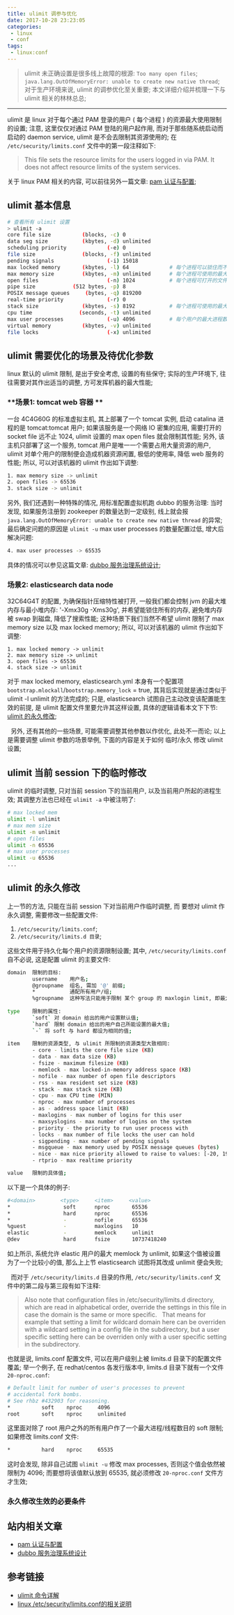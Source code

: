 ```yaml
---
title: ulimit 调参与优化
date: 2017-10-28 23:23:05
categories:
 - linux
 - conf
tags:
 - linux:conf
---
```


> ulimit 未正确设置是很多线上故障的根源: 
`Too many open files`;
`java.lang.OutOfMemoryError: unable to create new native thread`;
对于生产环境来说, ulimit 的调参优化至关重要;
本文详细介绍并梳理一下与 ulimit 相关的林林总总;

<!--more-->

------

ulimit 是 linux 对于每个通过 PAM 登录的用户 ( 每个进程 ) 的资源最大使用限制的设置;
注意, 这里仅仅对通过 PAM 登陆的用户起作用, 而对于那些随系统启动而启动的 daemon service, ulimit 是不会去限制其资源使用的;
在 `/etc/security/limits.conf` 文件中的第一段注释如下:
> This file sets the resource limits for the users logged in via PAM.
It does not affect resource limits of the system services.

关于 linux PAM 相关的内容, 可以前往另外一篇文章: [pam 认证与配置]();

## **ulimit 基本信息**
``` bash
# 查看所有 ulimit 设置
> ulimit -a
core file size          (blocks, -c) 0
data seg size           (kbytes, -d) unlimited
scheduling priority             (-e) 0
file size               (blocks, -f) unlimited
pending signals                 (-i) 15018
max locked memory       (kbytes, -l) 64             # 每个进程可以锁住而不被 swap 出去的内存
max memory size         (kbytes, -m) unlimited      # 每个进程可使用的最大内存大小
open files                      (-n) 1024           # 每个进程可打开的文件数
pipe size            (512 bytes, -p) 8
POSIX message queues     (bytes, -q) 819200
real-time priority              (-r) 0
stack size              (kbytes, -s) 8192           # 每个进程可使用的最大堆栈大小
cpu time               (seconds, -t) unlimited
max user processes              (-u) 4096           # 每个用户的最大进程数
virtual memory          (kbytes, -v) unlimited
file locks                      (-x) unlimited
```

## **ulimit 需要优化的场景及待优化参数**
linux 默认的 ulimit 限制, 是出于安全考虑, 设置的有些保守; 实际的生产环境下, 往往需要对其作出适当的调整, 方可发挥机器的最大性能;
### **场景1: tomcat web 容器 **
一台 4C4G60G 的标准虚拟主机, 其上部署了一个 tomcat 实例, 启动 catalina 进程的是 tomcat:tomcat 用户;
如果该服务是一个网络 IO 密集的应用, 需要打开的 socket file 远不止 1024, ulimit 设置的 max open files 就会限制其性能; 另外, 该主机只部署了这一个服务, tomcat 用户是唯一一个需要占用大量资源的用户, ulimit 对单个用户的限制便会造成机器资源闲置, 极低的使用率, 降低 web 服务的性能;
所以, 可以对该机器的 ulimit 作出如下调整:
``` bash
1. max memory size -> unlimit
2. open files -> 65536
3. stack size -> unlimit
```
另外, 我们还遇到一种特殊的情况, 用标准配置虚拟机跑 dubbo 的服务治理: 当时发现, 如果服务注册到 zookeeper 的数量达到一定级别, 线上就会报 `java.lang.OutOfMemoryError: unable to create new native thread` 的异常;
最后确定问题的原因是 `ulimit -u` max user processes 的数量配置过低, 增大后解决问题:
``` bash
4. max user processes -> 65535
```
具体的情况可以参见这篇文章: [dubbo 服务治理系统设计]();

### **场景2: elasticsearch data node**
32C64G4T 的配置, 为确保指针压缩特性被打开, 一般我们都会控制 jvm 的最大堆内存与最小堆内存: '-Xmx30g -Xms30g', 并希望能锁住所有的内存, 避免堆内存被 swap 到磁盘, 降低了搜索性能; 这种场景下我们当然不希望 ulimit 限制了 max memory size 以及 max locked memory;
所以, 可以对该机器的 ulimit 作出如下调整:
```
1. max locked memory -> unlimit
2. max memory size -> unlimit
3. open files -> 65536
4. stack size -> unlimit
```
对于 max locked memory, elasticsearch.yml 本身有一个配置项 `bootstrap.mlockall`/`bootstrap.memory_lock` = true, 其背后实现就是通过类似于 ulimit -l unlimit 的方法完成的; 只是, elasticsearch 试图自己主动改变该配置能生效的前提, 是 ulimit 配置文件里要允许其这样设置, 具体的逻辑请看本文下下节: [ulimit 的永久修改](#ulimit-的永久修改);

&nbsp;
另外, 还有其他的一些场景, 可能需要调整其他参数以作优化, 此处不一而论;
以上是需要调整 ulimit 参数的场景举例, 下面的内容是关于如何 临时/永久 修改 ulimit 设置;

## **ulimit 当前 session 下的临时修改**
ulimit 的临时调整, 只对当前 session 下的当前用户, 以及当前用户所起的进程生效;
其调整方法也已经在 `ulimit -a` 中被注明了:
``` bash
# max locked mem
ulimit -l unlimit
# max mem size
ulimit -m unlimit
# open files
ulimit -n 65536
# max user processes
ulimit -u 65536
...
```

## **ulimit 的永久修改**
上一节的方法, 只能在当前 session 下对当前用户作临时调整, 而 要想对 ulimit 作永久调整, 需要修改一些配置文件:

1. `/etc/security/limits.conf`;
2. `/etc/security/limits.d 目录`;

这些文件用于持久化每个用户的资源限制设置;
其中, `/etc/security/limits.conf` 自不必说, 这是配置 ulimit 的主要文件:
``` bash
domain  限制的目标:
        username    用户名;
        @groupname  组名, 需加 '@' 前缀;
        *           通配所有用户/组;
        %groupname  这种写法只能用于限制 某个 group 的 maxlogin limit, 即最大登陆用户数限制;
        
type    限制的属性:
        `soft` 对 domain 给出的用户设置默认值; 
        `hard` 限制 domain 给出的用户自己所能设置的最大值; 
        `-` 将 soft 与 hard 都设为相同的值;
        
item    限制的资源类型, 与 ulimit 所限制的资源类型大致相同:
        - core - limits the core file size (KB)
        - data - max data size (KB)
        - fsize - maximum filesize (KB)
        - memlock - max locked-in-memory address space (KB)
        - nofile - max number of open file descriptors
        - rss - max resident set size (KB)
        - stack - max stack size (KB)
        - cpu - max CPU time (MIN)
        - nproc - max number of processes
        - as - address space limit (KB)
        - maxlogins - max number of logins for this user
        - maxsyslogins - max number of logins on the system
        - priority - the priority to run user process with
        - locks - max number of file locks the user can hold
        - sigpending - max number of pending signals
        - msgqueue - max memory used by POSIX message queues (bytes)
        - nice - max nice priority allowed to raise to values: [-20, 19]
        - rtprio - max realtime priority

value   限制的具体值;
```
以下是一个具体的例子:
``` bash
#<domain>        <type>     <item>     <value>
*                 soft      nproc       65536
*                 hard      nproc       65536
*                 -         nofile      65536
%guest            -         maxlogins   10
elastic           -         memlock     unlimit
@dev              hard      fsize       10737418240
```
如上所示, 系统允许 elastic 用户的最大 memlock 为 unlimit, 如果这个值被设置为了一个比较小的值, 那么上上节 elasticsearch 试图将其改成 unlimit 便会失败;

&nbsp;
而对于 `/etc/security/limits.d` 目录的作用,  `/etc/security/limits.conf` 文件中的第二段与第三段有如下注释:

> Also note that configuration files in /etc/security/limits.d directory,
which are read in alphabetical order, override the settings in this
file in case the domain is the same or more specific.
&nbsp;
That means for example that setting a limit for wildcard domain here
can be overriden with a wildcard setting in a config file in the
subdirectory, but a user specific setting here can be overriden only
with a user specific setting in the subdirectory.

也就是说, limits.conf 配置文件, 可以在用户级别上被 limits.d 目录下的配置文件覆盖;
举一个例子, 在 redhat/centos 各发行版本中, limits.d 目录下就有一个文件 `20-nproc.conf`:
``` bash
# Default limit for number of user's processes to prevent
# accidental fork bombs.
# See rhbz #432903 for reasoning.
*          soft    nproc     4096
root       soft    nproc     unlimited
```
这里面对除了 root 用户之外的所有用户作了一个最大进程/线程数目的 soft 限制;
如果修改 limits.conf 文件:
``` bash
*          hard    nproc     65535
```
这时会发现, 除非自己试图 `ulimit -u` 修改 max processes, 否则这个值会依然被限制为 4096;
而要想将该值默认放到 65535, 就必须修改 `20-nproc.conf` 文件方才生效;

### **永久修改生效的必要条件**

## **站内相关文章**
- [pam 认证与配置]()
- [dubbo 服务治理系统设计]()

## **参考链接**
- [ulimit 命令详解](http://www.cnblogs.com/zengkefu/p/5649407.html)
- [linux /etc/security/limits.conf的相关说明](http://blog.csdn.net/taijianyu/article/details/5976319)


